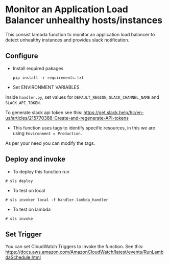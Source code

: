 # Monitor an Application Load Balancer unhealthy hosts/instances

This consist lambda function to monitor an application load balancer to detect unhealthy instances and provides slack notification.

## Configure

- Install required pakages

  `pip install -r requirements.txt`

- Set ENVIRONMENT VARIABLES

Inside `handler.py`, set values for 
  `DEFAULT_REGION`, `SLACK_CHANNEL_NAME` and  `SLACK_API_TOKEN`.

To generate slack api token see this:
  <https://get.slack.help/hc/en-us/articles/215770388-Create-and-regenerate-API-tokens>

- This function uses tags to identify specific resources, in this we are using `Environment = Production`.

As per your need you can modify the tags.

## Deploy and invoke

- To deploy this function  run

`# sls deploy`

- To test on local

`# sls invoker local -f handler.lambda_handler`

- To test on lambda 

`# sls invoke`

## Set Trigger

You can set CloudWatch Triggers to invoke the function.
See this: https://docs.aws.amazon.com/AmazonCloudWatch/latest/events/RunLambdaSchedule.html
